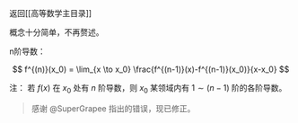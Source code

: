 返回[[高等数学主目录]]

概念十分简单，不再赘述。

n阶导数：

$$
f^{(n)}(x_0) = \lim_{x \to x_0} \frac{f^{(n-1)}(x)-f^{(n-1)}(x_0)}{x-x_0}
$$

注：
若 $f(x)$ 在 $x_0$ 处有 $n$ 阶导数，则 $x_0$ 某领域内有 $1 \sim (n-1)$ 阶的各阶导数。

> 感谢 @SuperGrapee 指出的错误，现已修正。